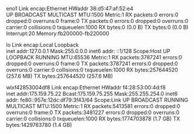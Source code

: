 eno1      Link encap:Ethernet  HWaddr 38:d5:47:af:52:e4  
          UP BROADCAST MULTICAST  MTU:1500  Metric:1
          RX packets:0 errors:0 dropped:0 overruns:0 frame:0
          TX packets:0 errors:0 dropped:0 overruns:0 carrier:0
          collisions:0 txqueuelen:1000 
          RX bytes:0 (0.0 B)  TX bytes:0 (0.0 B)
          Interrupt:20 Memory:fb200000-fb220000 

lo        Link encap:Local Loopback  
          inet addr:127.0.0.1  Mask:255.0.0.0
          inet6 addr: ::1/128 Scope:Host
          UP LOOPBACK RUNNING  MTU:65536  Metric:1
          RX packets:3787241 errors:0 dropped:0 overruns:0 frame:0
          TX packets:3787241 errors:0 dropped:0 overruns:0 carrier:0
          collisions:0 txqueuelen:1000 
          RX bytes:257644520 (257.6 MB)  TX bytes:257644520 (257.6 MB)

wlxf42853004df8 Link encap:Ethernet  HWaddr f4:28:53:00:4d:f8  
          inet addr:175.159.75.22  Bcast:175.159.75.255  Mask:255.255.254.0
          inet6 addr: fe80::957e:12dc:df79:3f43/64 Scope:Link
          UP BROADCAST RUNNING MULTICAST  MTU:1500  Metric:1
          RX packets:5413581 errors:0 dropped:0 overruns:0 frame:0
          TX packets:3481227 errors:0 dropped:0 overruns:0 carrier:0
          collisions:0 txqueuelen:1000 
          RX bytes:1774703878 (1.7 GB)  TX bytes:1429763780 (1.4 GB)

